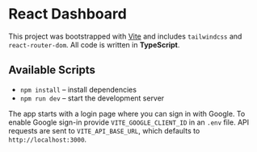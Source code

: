 # React Dashboard

This project was bootstrapped with [Vite](https://vitejs.dev/) and includes `tailwindcss` and `react-router-dom`. All code is written in **TypeScript**.

## Available Scripts

- `npm install` – install dependencies
- `npm run dev` – start the development server

The app starts with a login page where you can sign in with Google. To enable Google sign-in provide `VITE_GOOGLE_CLIENT_ID` in an `.env` file. API requests are sent to `VITE_API_BASE_URL`, which defaults to `http://localhost:3000`.
